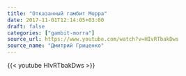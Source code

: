 ```yaml
---
title: "Отказанный гамбит Морра"
date: 2017-11-01T12:14:05+03:00
draft: false
categories: ["gambit-morra"]
source_url: https://www.youtube.com/watch?v=HIvRTbakDws
source_name: "Дмитрий Гриценко"
---
```

<!--more-->
<div class="container">
  <div class="row">
    <div class="col-sm-6">
      {{< youtube HIvRTbakDws >}}
    </div>
  </div>
</div>
